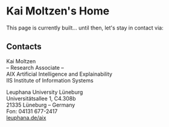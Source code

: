 # Kai Moltzen's Home

This page is currently built... until then, let's stay in contact via:

## Contacts
Kai Moltzen  
– Research Associate –  
AIX Artificial Intelligence and Explainability  
IIS Institute of Information Systems  

Leuphana University Lüneburg  
Universitätsallee 1, C4.308b  
21335 Lüneburg – Germany  
Fon: 04131 677-2417  
[leuphana.de/aix](https://www.leuphana.de/en/institutes/iis/artificial-intelligence-and-explainability.html)
